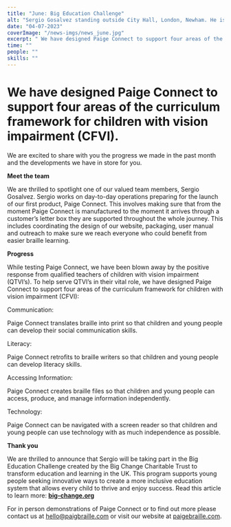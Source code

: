 ```yaml
---
title: "June: Big Education Challenge"
alt: "Sergio Gosalvez standing outside City Hall, London, Newham. He is smiling and wearing a white shirt. "
date: "04-07-2023"
coverImage: "/news-imgs/news_june.jpg"
excerpt: " We have designed Paige Connect to support four areas of the curriculum framework for children with vision impairment (CFVI). "
time: ""
people: ""
skills: ""
---
```


# We have designed Paige Connect to support four areas of the curriculum framework for children with vision impairment (CFVI).

We are excited to share with you the progress we made in the past month and the developments we have in store for you.

**Meet the team**

We are thrilled to spotlight one of our valued team members, Sergio Gosalvez. Sergio works on day-to-day operations preparing for the launch of our first product, Paige Connect. This involves making sure that from the moment Paige Connect is manufactured to the moment it arrives through a customer’s letter box they are supported throughout the whole journey. This includes coordinating the design of our website, packaging, user manual and outreach to make sure we reach everyone who could benefit from easier braille learning.

**Progress**

While testing Paige Connect, we have been blown away by the positive response from qualified teachers of children with vision impairment (QTVI’s). To help serve QTVI’s in their vital role, we have designed Paige Connect to support four areas of the curriculum framework for children with vision impairment (CFVI):

Communication:

Paige Connect translates braille into print so that children and young people can develop their social communication skills.

Literacy:

Paige Connect retrofits to braille writers so that children and young people can develop literacy skills.

Accessing Information:

Paige Connect creates braille files so that children and young people can access, produce, and manage information independently.

Technology:

Paige Connect can be navigated with a screen reader so that children and young people can use technology with as much independence as possible.

**Thank you**

We are thrilled to announce that Sergio will be taking part in the Big Education Challenge created by the Big Change Charitable Trust to transform education and learning in the UK. This program supports young people seeking innovative ways to create a more inclusive education system that allows every child to thrive and enjoy success. Read this article to learn more: **[big-change.org](https://www.big-change.org/who-we-are/finalist/sergio-gosalvez/)**

For in person demonstrations of Paige Connect or to find out more please contact us at <hello@paigbraille.com> or visit our website at [paigebraille.com](https://paigebraille.com/).
